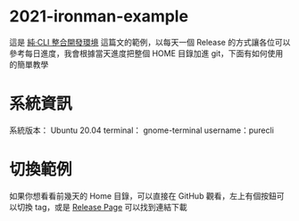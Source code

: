 # 2021-ironman-example
這是 [純‧CLI 整合開發環境](https://ithelp.ithome.com.tw/users/20130473/ironman/3975) 這篇文的範例，以每天一個 Release 的方式讓各位可以參考每日進度，我會根據當天進度把整個 HOME 目錄加進 git，下面有如何使用的簡單教學

# 系統資訊
系統版本： Ubuntu 20.04
terminal： gnome-terminal
username：purecli

# 切換範例
如果你想看看前幾天的 Home 目錄，可以直接在 GitHub 觀看，左上有個按鈕可以切換 tag，或是 [Release Page](https://github.com/simba-fs/2021-ironman-example/releases) 可以找到連結下載
